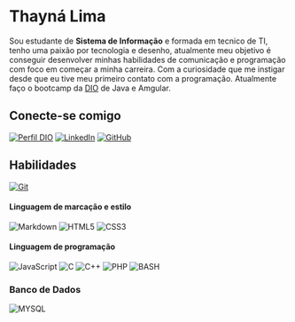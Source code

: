 # Thayná Lima
Sou estudante de **Sistema de Informação** e formada em tecnico de TI, tenho uma paixão por tecnologia e desenho, atualmente meu objetivo é conseguir desenvolver minhas habilidades de comunicação e programação com foco em começar a minha carreira. Com a curiosidade que me instigar desde que eu tive meu primeiro contato com a programação.
Atualmente faço o bootcamp da [DIO](https://www.dio.me/) de Java e Amgular.

## Conecte-se comigo
[![Perfil DIO](https://img.shields.io/badge/-Meu%20Perfil%20na%20DIO-99009A?style=for-the-badge&logoColor=70A3DB)](https://www.dio.me/users/cristinathayna06) 
[![LinkedIn](https://img.shields.io/badge/LinkedIn-000?style=for-the-badge&logo=linkedin&logoColor=0E76A8)](https://www.linkedin.com/in/thayná-lima-0b806523a/) 
[![GitHub](https://img.shields.io/badge/GitHub-000?style=for-the-badge&logo=github&logoColor=30A3DC)](https://github.com/ThaynaL)

## Habilidades
[![Git](https://img.shields.io/badge/Git-000?style=for-the-badge&logo=git&logoColor=E94D5F)](https://git-scm.com/doc) 
#### Linguagem de marcação e estilo
![Markdown](https://img.shields.io/badge/Markdown-000?style=for-the-badge&logo=markdown) 
![HTML5](https://img.shields.io/badge/HTML5-000?style=for-the-badge&logo=html5) 
![CSS3](https://img.shields.io/badge/CSS3-000?style=for-the-badge&logo=css3&logoColor=264CE4)
#### Linguagem de programação
![JavaScript](https://img.shields.io/badge/JavaScript-000?style=for-the-badge&logo=javascript) 
![C](https://img.shields.io/badge/C-000?style=for-the-badge&logo=c) 
![C++](https://img.shields.io/badge/C%2B%2B-000?style=for-the-badge&logo=c%2B%2B&logoColor=00599C) ![PHP](https://img.shields.io/badge/PHP-000?style=for-the-badge&logo=php&logoColor=70589C) 
![BASH](https://img.shields.io/badge/BASH-000?style=for-the-badge)
### Banco de Dados
![MYSQL](https://img.shields.io/badge/MySQL-000?style=for-the-badge&logo=mysql&logoColor)